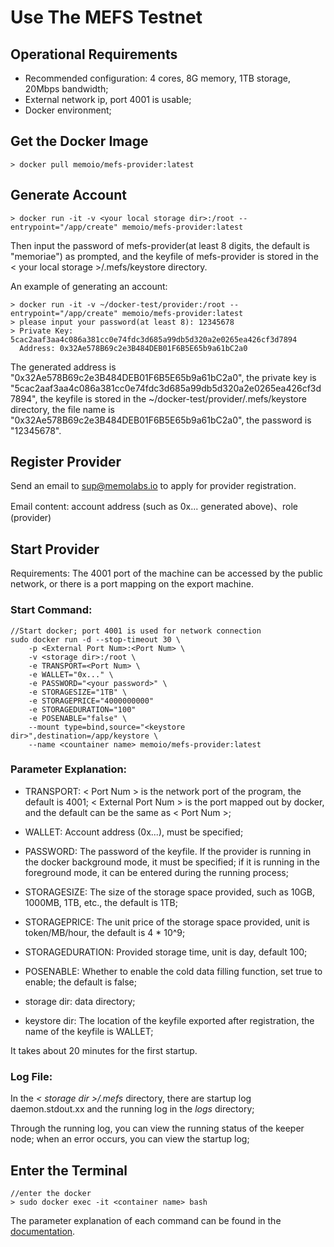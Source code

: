 # Use The MEFS Testnet

## Operational Requirements

* Recommended configuration: 4 cores, 8G memory, 1TB storage, 20Mbps bandwidth;
* External network ip, port 4001 is usable;
* Docker environment;

## Get the Docker Image

```shell
> docker pull memoio/mefs-provider:latest
```

## Generate Account

```shell
> docker run -it -v <your local storage dir>:/root --entrypoint="/app/create" memoio/mefs-provider:latest
```

Then input the password of mefs-provider(at least 8 digits, the default is "memoriae") as prompted, and the keyfile of mefs-provider is stored in the < your local storage >/.mefs/keystore directory. 

An example of generating an account:

```shell
> docker run -it -v ~/docker-test/provider:/root --entrypoint="/app/create" memoio/mefs-provider:latest
> please input your password(at least 8): 12345678
> Private Key: 5cac2aaf3aa4c086a381cc0e74fdc3d685a99db5d320a2e0265ea426cf3d7894
  Address: 0x32Ae578B69c2e3B484DEB01F6B5E65b9a61bC2a0
```

The generated address is "0x32Ae578B69c2e3B484DEB01F6B5E65b9a61bC2a0", the private key is "5cac2aaf3aa4c086a381cc0e74fdc3d685a99db5d320a2e0265ea426cf3d7894", the keyfile is stored in the ~/docker-test/provider/.mefs/keystore directory, the file name is "0x32Ae578B69c2e3B484DEB01F6B5E65b9a61bC2a0", the password is "12345678".

## Register Provider

Send an email to sup@memolabs.io to apply for provider registration.

Email content: account address (such as 0x... generated above)、role (provider)

## Start Provider

Requirements: The 4001 port of the machine can be accessed by the public network, or there is a port mapping on the export machine.

### Start Command:

```shell
//Start docker; port 4001 is used for network connection
sudo docker run -d --stop-timeout 30 \
    -p <External Port Num>:<Port Num> \
    -v <storage dir>:/root \
    -e TRANSPORT=<Port Num> \
    -e WALLET="0x..." \
    -e PASSWORD="<your password>" \
    -e STORAGESIZE="1TB" \
    -e STORAGEPRICE="4000000000"
    -e STORAGEDURATION="100"
    -e POSENABLE="false" \
    --mount type=bind,source="<keystore dir>",destination=/app/keystore \
    --name <countainer name> memoio/mefs-provider:latest
```

### Parameter Explanation:

* TRANSPORT: < Port Num > is the network port of the program, the default is 4001; < External Port Num > is the port mapped out by docker, and the default can be the same as < Port Num >;

* WALLET: Account address (0x...), must be specified;
* PASSWORD: The password of the keyfile. If the provider is running in the docker background mode, it must be specified; if it is running in the foreground mode, it can be entered during the running process;
* STORAGESIZE: The size of the storage space provided, such as 10GB, 1000MB, 1TB, etc., the default is 1TB;
* STORAGEPRICE: The unit price of the storage space provided, unit is token/MB/hour, the default is 4 * 10^9;
* STORAGEDURATION: Provided storage time, unit is day, default 100;
* POSENABLE: Whether to enable the cold data filling function, set true to enable; the default is false;
* storage dir: data directory;
* keystore dir: The location of the keyfile exported after registration, the name of the keyfile is WALLET;

It takes about 20 minutes for the first startup.

### Log File:

In the *< storage dir >/.mefs* directory, there are startup log daemon.stdout.xx and the running log in the *logs* directory;

Through the running log, you can view the running status of the keeper node; when an error occurs, you can view the startup log;

## Enter the Terminal

```shell
//enter the docker
> sudo docker exec -it <container name> bash
```

The parameter explanation of each command can be found in the [documentation](https://github.com/memoio/docs).